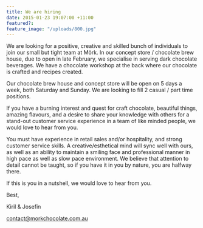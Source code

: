 ```yaml
---
title: We are hiring
date: 2015-01-23 19:07:00 +11:00
featured?:
feature_image: "/uploads/800.jpg"
---
```


We are looking for a positive, creative and skilled bunch of individuals to join our small but tight team at Mörk. In our concept store / chocolate brew house, due to open in late February, we specialise in serving dark chocolate beverages. We have a chocolate workshop at the back where our chocolate is crafted and recipes created.


Our chocolate brew house and concept store will be open on 5 days a week, both Saturday and Sunday. We are looking to fill 2 casual / part time positions.

If you have a burning interest and quest for craft chocolate, beautiful things, amazing flavours, and a desire to share your knowledge with others for a stand-out customer service experience in a team of like minded people, we would love to hear from you.

You must have experience in retail sales and/or hospitality, and strong customer service skills. A creative/esthetical mind will sync well with ours, as well as an ability to maintain a smiling face and professional manner in high pace as well as slow pace environment. We believe that attention to detail cannot be taught, so if you have it in you by nature, you are halfway there.

If this is you in a nutshell, we would love to hear from you.

Best,

Kiril & Josefin

contact@morkchocolate.com.au
